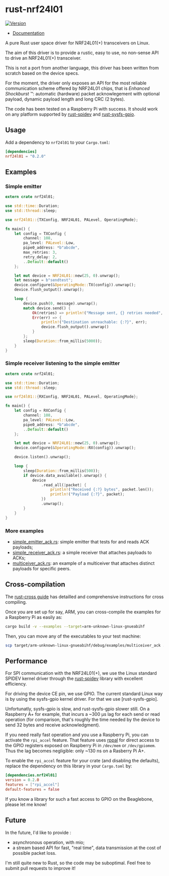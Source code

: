 # rust-nrf24l01

[![Version](https://img.shields.io/crates/v/nrf24l01.svg)](https://crates.io/crates/nrf24l01)

* [Documentation](https://docs.rs/nrf24l01/0.1.0/)

A pure Rust user space driver for NRF24L01(+) transceivers on Linux.

The aim of this driver is to provide a rustic, easy to use, no non-sense
API to drive an NRF24L01(+) transceiver.

This is not a port from another language, this driver has been written from scratch
based on the device specs.

For the moment, the driver only exposes an API for the most reliable communication
scheme offered by NRF24L01 chips, that is _Enhanced Shockburst_ ™:
automatic (hardware) packet acknowlegement with optional payload, dynamic payload length and
long CRC (2 bytes).

The code has been tested on a Raspberry Pi with success. It should work on any platform supported
by [rust-spidev][1] and [rust-sysfs-gpio][2].

## Usage

Add a dependency to `nrf24l01` to your `Cargo.toml`:

```toml
[dependencies]
nrf24l01 = "0.2.0"
```

## Examples

### Simple emitter

```rust
extern crate nrf24l01;

use std::time::Duration;
use std::thread::sleep;

use nrf24l01::{TXConfig, NRF24L01, PALevel, OperatingMode};

fn main() {
    let config = TXConfig {
        channel: 108,
        pa_level: PALevel::Low,
        pipe0_address: *b"abcde",
        max_retries: 3,
        retry_delay: 2,
        ..Default::default()
    };

    let mut device = NRF24L01::new(25, 0).unwrap();
    let message = b"sendtest";
    device.configure(&OperatingMode::TX(config)).unwrap();
    device.flush_output().unwrap();

    loop {
        device.push(0, message).unwrap();
        match device.send() {
            Ok(retries) => println!("Message sent, {} retries needed", retries),
            Err(err) => {
                println!("Destination unreachable: {:?}", err);
                device.flush_output().unwrap()
            }
        };
        sleep(Duration::from_millis(5000));
    }
}
```

### Simple receiver listening to the simple emitter

```rust
extern crate nrf24l01;

use std::time::Duration;
use std::thread::sleep;

use nrf24l01::{RXConfig, NRF24L01, PALevel, OperatingMode};

fn main() {
    let config = RXConfig {
        channel: 108,
        pa_level: PALevel::Low,
        pipe0_address: *b"abcde",
        ..Default::default()
    };

    let mut device = NRF24L01::new(25, 0).unwrap();
    device.configure(&OperatingMode::RX(config)).unwrap();

    device.listen().unwrap();

    loop {
        sleep(Duration::from_millis(500));
        if device.data_available().unwrap() {
            device
                .read_all(|packet| {
                    println!("Received {:?} bytes", packet.len());
                    println!("Payload {:?}", packet);
                })
                .unwrap();
        }
    }
}
```

### More examples

* [simple_emitter_ack.rs](https://github.com/rtxm/rust-nrf24l01/blob/master/examples/simple_emitter_ack.rs): simple emitter that tests for and reads ACK payloads;
* [simple_receiver_ack.rs](https://github.com/rtxm/rust-nrf24l01/blob/master/examples/simple_receiver_ack.rs): a simple receiver that attaches payloads to ACKs;
* [multiceiver_ack.rs](https://github.com/rtxm/rust-nrf24l01/blob/master/examples/multiceiver_ack.rs): an example of a multiceiver that attaches distinct payloads for specific peers.

## Cross-compilation

The [rust-cross guide][3] has detailled and comprehensive instructions for cross compiling.

Once you are set up for say, ARM, you can cross-compile the examples for a Raspberry Pi as easily as:

```bash
cargo build -v --examples --target=arm-unknown-linux-gnueabihf
```

Then, you can move any of the executables to your test machine:

```bash
scp target/arm-unknown-linux-gnueabihf/debug/examples/multiceiver_ack ...
```

## Performance

For SPI communication with the NRF24L01(+), we use the Linux standard SPIDEV kernel driver through the [rust-spidev][1] library with excellent efficiency.

For driving the device CE pin, we use GPIO. The current standard Linux way is by using the sysfs-gpio kernel driver. For that we use [rust-sysfs-gpio].

Unfortunatly, sysfs-gpio is slow, and rust-sysfs-gpio slower still. On a Raspberry A+ for example, that incurs a ~300 µs lag for each send or read operation
(for comparison, that's roughly the time needed by the device to send 32 bytes and receive acknowledgment).

If you need really fast operation and you use a Raspberry Pi, you can activate the ``rpi_accel`` feature. That feature uses [rppal][4] for direct access to the GPIO registers exposed on Raspberry Pi in ``/dev/mem`` or ``/dev/gpiomem``. Thus the lag becomes negligible: only ~130 ns on a Rasberry Pi A+.

To enable the `rpi_accel` feature for your crate (and disabling the defaults), replace the dependency on this library in your `Cargo.toml` by:

```toml
[dependencies.nrf24l01]
version = 0.2.0
features = ["rpi_accel"]
default-features = false
```

If you know a library for such a fast access to GPIO on the Beaglebone, please let me know!

## Future

In the future, I'd like to provide :

* asynchronous operation, with mio;
* a stream based API for fast, "real time", data transmission
at the cost of possible packet loss.

I'm still quite new to Rust, so the code may be suboptimal. Feel free to submit pull requests to improve it!


[1]: https://github.com/rust-embedded/rust-spidev
[2]: https://github.com/rust-embedded/rust-sysfs-gpio
[3]: https://github.com/japaric/rust-cross
[4]: https://github.com/golemparts/rppal